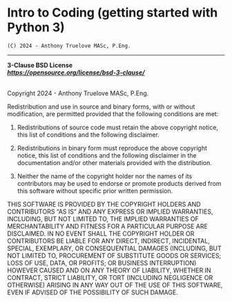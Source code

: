 # Intro to Coding (getting started with Python 3)

    (C) 2024 - Anthony Truelove MASc, P.Eng. 

--------


**3-Clause BSD License**  
***<https://opensource.org/license/bsd-3-clause/>***
</br></br>

Copyright 2024 - Anthony Truelove MASc, P.Eng.

Redistribution and use in source and binary forms, with or without modification, are
permitted provided that the following conditions are met:

1. Redistributions of source code must retain the above copyright notice, this list of
conditions and the following disclaimer.

2. Redistributions in binary form must reproduce the above copyright notice, this list
of conditions and the following disclaimer in the documentation and/or other materials
provided with the distribution.

3. Neither the name of the copyright holder nor the names of its contributors may be
used to endorse or promote products derived from this software without specific prior
written permission.

THIS SOFTWARE IS PROVIDED BY THE COPYRIGHT HOLDERS AND CONTRIBUTORS “AS IS” AND ANY
EXPRESS OR IMPLIED WARRANTIES, INCLUDING, BUT NOT LIMITED TO, THE IMPLIED WARRANTIES OF
MERCHANTABILITY AND FITNESS FOR A PARTICULAR PURPOSE ARE DISCLAIMED. IN NO EVENT SHALL
THE COPYRIGHT HOLDER OR CONTRIBUTORS BE LIABLE FOR ANY DIRECT, INDIRECT, INCIDENTAL,
SPECIAL, EXEMPLARY, OR CONSEQUENTIAL DAMAGES (INCLUDING, BUT NOT LIMITED TO, PROCUREMENT
OF SUBSTITUTE GOODS OR SERVICES; LOSS OF USE, DATA, OR PROFITS; OR BUSINESS INTERRUPTION)
HOWEVER CAUSED AND ON ANY THEORY OF LIABILITY, WHETHER IN CONTRACT, STRICT LIABILITY, OR
TORT (INCLUDING NEGLIGENCE OR OTHERWISE) ARISING IN ANY WAY OUT OF THE USE OF THIS
SOFTWARE, EVEN IF ADVISED OF THE POSSIBILITY OF SUCH DAMAGE. 
